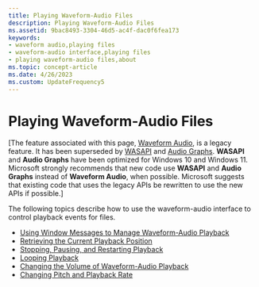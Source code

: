```yaml
---
title: Playing Waveform-Audio Files
description: Playing Waveform-Audio Files
ms.assetid: 9bac8493-3304-46d5-ac4f-dac0f6fea173
keywords:
- waveform audio,playing files
- waveform-audio interface,playing files
- playing waveform-audio files,about
ms.topic: concept-article
ms.date: 4/26/2023
ms.custom: UpdateFrequency5
---
```


# Playing Waveform-Audio Files

\[The feature associated with this page, [Waveform Audio](/windows/win32/multimedia/waveform-audio), is a legacy feature. It has been superseded by [WASAPI](/windows/win32/coreaudio/wasapi) and [Audio Graphs](/windows/uwp/audio-video-camera/audio-graphs). **WASAPI** and **Audio Graphs** have been optimized for Windows 10 and Windows 11. Microsoft strongly recommends that new code use **WASAPI** and **Audio Graphs** instead of **Waveform Audio**, when possible. Microsoft suggests that existing code that uses the legacy APIs be rewritten to use the new APIs if possible.\]

The following topics describe how to use the waveform-audio interface to control playback events for files.

-   [Using Window Messages to Manage Waveform-Audio Playback](using-window-messages-to-manage-waveform-audio-playback.md)
-   [Retrieving the Current Playback Position](retrieving-the-current-playback-position.md)
-   [Stopping, Pausing, and Restarting Playback](stopping-pausing-and-restarting-playback.md)
-   [Looping Playback](looping-playback-wav.md)
-   [Changing the Volume of Waveform-Audio Playback](changing-the-volume-of-waveform-audio-playback.md)
-   [Changing Pitch and Playback Rate](changing-pitch-and-playback-rate.md)

 

 




